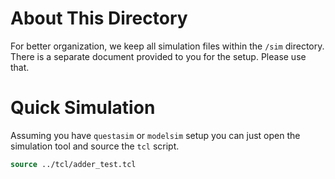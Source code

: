 # About This Directory

For better organization, we keep all simulation files within the `/sim` directory. There is a separate document provided to you for the setup. Please use that.

# Quick Simulation

Assuming you have `questasim` or `modelsim` setup you can just open the simulation tool and source the `tcl` script.

```tcl
source ../tcl/adder_test.tcl 
```
